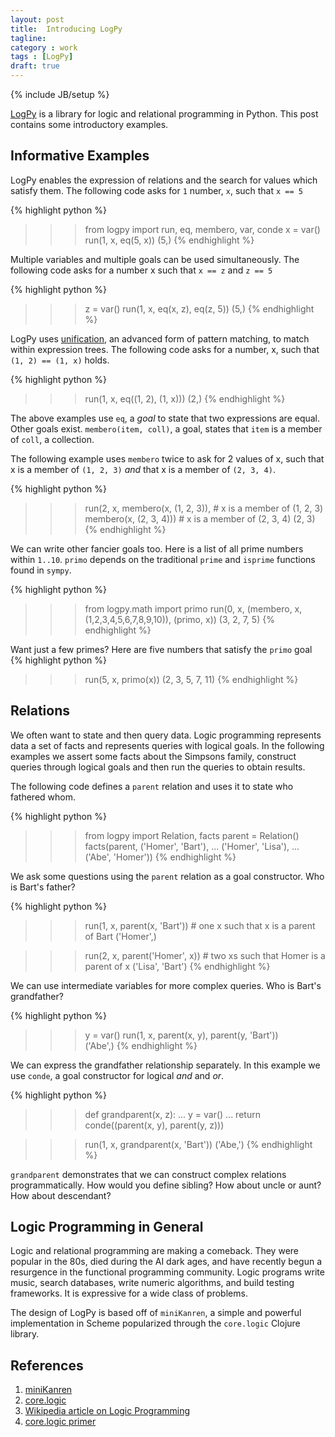 ```yaml
---
layout: post
title:  Introducing LogPy
tagline: 
category : work 
tags : [LogPy]
draft: true
---
```

{% include JB/setup %}

[LogPy](http://github.com/logpy/logpy) is a library for logic and relational programming in Python.  This post contains some introductory examples. 

Informative Examples
--------------------

LogPy enables the expression of relations and the search for values which satisfy them.  The following code asks for `1` number, `x`, such that `x == 5`

{% highlight python %}
>>> from logpy import run, eq, membero, var, conde
>>> x = var()
>>> run(1, x, eq(5, x))
(5,)
{% endhighlight %}

Multiple variables and multiple goals can be used simultaneously.  The
following code asks for a number x such that `x == z` and `z == 5`

{% highlight python %}
>>> z = var()
>>> run(1, x, eq(x, z),
              eq(z, 5))
(5,)
{% endhighlight %}

LogPy uses [unification](http://en.wikipedia.org/wiki/Unification_%28computer_science%29), an advanced form of pattern matching, to match within expression trees.
The following code asks for a number, x, such that `(1, 2) == (1, x)` holds.

{% highlight python %}
>>> run(1, x, eq((1, 2), (1, x)))
(2,)
{% endhighlight %}

The above examples use `eq`, a *goal* to state that two expressions are equal.  Other goals exist.  `membero(item, coll)`, a goal, states that `item`
is a member of `coll`, a collection.  

The following example uses `membero` twice to ask for 2 values of x, such that x is a member of `(1, 2, 3)` *and* that x is a member of `(2, 3, 4)`.

{% highlight python %}
>>> run(2, x, membero(x, (1, 2, 3)),  # x is a member of (1, 2, 3)
              membero(x, (2, 3, 4)))  # x is a member of (2, 3, 4)
(2, 3)
{% endhighlight %}

We can write other fancier goals too.  Here is a list of all prime numbers
within `1..10`.  `primo` depends on the traditional `prime` and `isprime` functions found in `sympy`.

{% highlight python %}
>>> from logpy.math import primo
>>> run(0, x, (membero, x, (1,2,3,4,5,6,7,8,9,10)),
              (primo, x))
(3, 2, 7, 5)
{% endhighlight %}

Want just a few primes?  Here are five numbers that satisfy the `primo` goal
{% highlight python %}
>>> run(5, x, primo(x))
(2, 3, 5, 7, 11)
{% endhighlight %}


Relations
---------

We often want to state and then query data.  Logic programming represents data a set of facts and represents queries with logical goals.  In the following examples we assert some facts about the Simpsons family, construct queries through logical goals and then run the queries to obtain results.  

The following code defines a `parent` relation and uses it to state who fathered whom.

{% highlight python %}
>>> from logpy import Relation, facts
>>> parent = Relation()
>>> facts(parent, ('Homer', 'Bart'),
...               ('Homer', 'Lisa'),
...               ('Abe',  'Homer'))
{% endhighlight %}

We ask some questions using the `parent` relation as a goal constructor.  Who is Bart's father?

{% highlight python %}
>>> run(1, x, parent(x, 'Bart'))  # one x such that x is a parent of Bart
('Homer',)

>>> run(2, x, parent('Homer', x)) # two xs such that Homer is a parent of x
('Lisa', 'Bart')
{% endhighlight %}

We can use intermediate variables for more complex queries.  Who is Bart's grandfather?

{% highlight python %}
>>> y = var()
>>> run(1, x, parent(x, y), 
              parent(y, 'Bart'))  
('Abe',)
{% endhighlight %}

We can express the grandfather relationship separately.  In this example we use `conde`, a goal constructor for logical *and* and *or*. 

{% highlight python %}
>>> def grandparent(x, z):
...     y = var()
...     return conde((parent(x, y), parent(y, z)))

>>> run(1, x, grandparent(x, 'Bart'))
('Abe,')
{% endhighlight %}

`grandparent` demonstrates that we can construct complex relations programmatically.  How would you define sibling?  How about uncle or aunt?  How about descendant?

Logic Programming in General
----------------------------

Logic and relational programming are making a comeback.  They were popular in the 80s, died during the AI dark ages, and have recently begun a resurgence in the functional programming community.  Logic programs write music, search databases, write numeric algorithms, and build testing frameworks.  It is expressive for a wide class of problems.

The design of LogPy is based off of `miniKanren`, a simple and powerful implementation in Scheme popularized through the `core.logic` Clojure library.  


References
----------

1.  [miniKanren](http://kanren.sourceforge.net/)
2.  [core.logic](https://github.com/clojure/core.logic)
3.  [Wikipedia article on Logic Programming](http://en.wikipedia.org/wiki/Logic_programming)
4.  [core.logic primer](https://github.com/clojure/core.logic/wiki/A-Core.logic-Primer)
